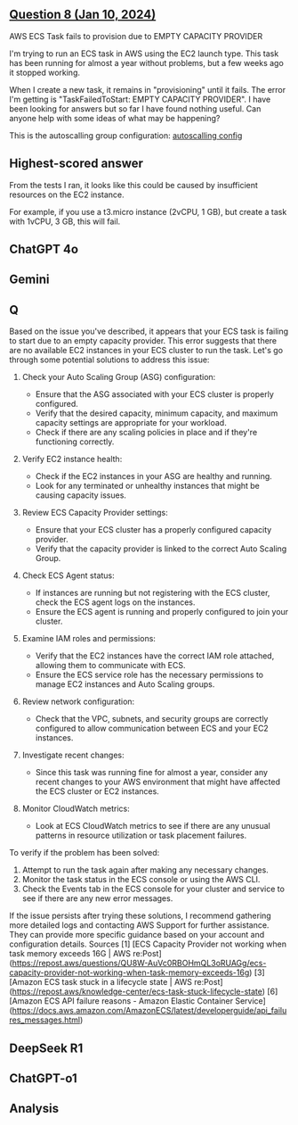 ## [Question 8 (Jan 10, 2024)](https://stackoverflow.com/questions/77792296/aws-ecs-task-fails-to-provision-due-to-empty-capacity-provider)

AWS ECS Task fails to provision due to EMPTY CAPACITY PROVIDER

I'm trying to run an ECS task in AWS using the EC2 launch type. This task has been running for almost a year without problems, but a few weeks ago it stopped working.


When I create a new task, it remains in "provisioning" until it fails. The error I'm getting is "TaskFailedToStart: EMPTY CAPACITY PROVIDER". I have been looking for answers but so far I have found nothing useful. Can anyone help with some ideas of what may be happening?

This is the autoscalling group configuration: [autoscalling config](https://i.sstatic.net/bKrvm.png)

## Highest-scored answer 

From the tests I ran, it looks like this could be caused by insufficient resources on the EC2 instance.

For example, if you use a t3.micro instance (2vCPU, 1 GB), but create a task with 1vCPU, 3 GB, this will fail.


## ChatGPT 4o




## Gemini




## Q

Based on the issue you've described, it appears that your ECS task is failing to start due to an empty capacity provider. This error suggests that there are no available EC2 instances in your ECS cluster to run the task. Let's go through some potential solutions to address this issue:

1. Check your Auto Scaling Group (ASG) configuration:
   - Ensure that the ASG associated with your ECS cluster is properly configured.
   - Verify that the desired capacity, minimum capacity, and maximum capacity settings are appropriate for your workload.
   - Check if there are any scaling policies in place and if they're functioning correctly.

2. Verify EC2 instance health:
   - Check if the EC2 instances in your ASG are healthy and running.
   - Look for any terminated or unhealthy instances that might be causing capacity issues.

3. Review ECS Capacity Provider settings:
   - Ensure that your ECS cluster has a properly configured capacity provider.
   - Verify that the capacity provider is linked to the correct Auto Scaling Group.

4. Check ECS Agent status:
   - If instances are running but not registering with the ECS cluster, check the ECS agent logs on the instances.
   - Ensure the ECS agent is running and properly configured to join your cluster.

5. Examine IAM roles and permissions:
   - Verify that the EC2 instances have the correct IAM role attached, allowing them to communicate with ECS.
   - Ensure the ECS service role has the necessary permissions to manage EC2 instances and Auto Scaling groups.

6. Review network configuration:
   - Check that the VPC, subnets, and security groups are correctly configured to allow communication between ECS and your EC2 instances.

7. Investigate recent changes:
   - Since this task was running fine for almost a year, consider any recent changes to your AWS environment that might have affected the ECS cluster or EC2 instances.

8. Monitor CloudWatch metrics:
   - Look at ECS CloudWatch metrics to see if there are any unusual patterns in resource utilization or task placement failures.

To verify if the problem has been solved:

1. Attempt to run the task again after making any necessary changes.
2. Monitor the task status in the ECS console or using the AWS CLI.
3. Check the Events tab in the ECS console for your cluster and service to see if there are any new error messages.

If the issue persists after trying these solutions, I recommend gathering more detailed logs and contacting AWS Support for further assistance. They can provide more specific guidance based on your account and configuration details.
Sources
[1] [ECS Capacity Provider not working when task memory exceeds 16G | AWS re:Post] (https://repost.aws/questions/QU8W-AuVc0RBOHmQL3oRUAGg/ecs-capacity-provider-not-working-when-task-memory-exceeds-16g)
[3] [Amazon ECS task stuck in a lifecycle state | AWS re:Post] (https://repost.aws/knowledge-center/ecs-task-stuck-lifecycle-state)
[6] [Amazon ECS API failure reasons - Amazon Elastic Container Service] (https://docs.aws.amazon.com/AmazonECS/latest/developerguide/api_failures_messages.html)


## DeepSeek R1



## ChatGPT-o1




## Analysis 


